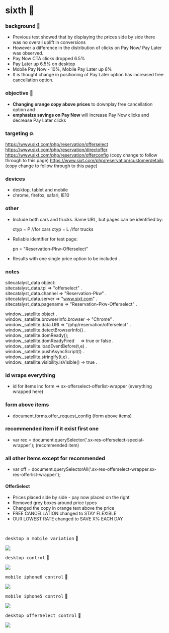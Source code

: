 # sixth  :rocket:

### background  :bell:
- Previous test showed that by displaying the prices side by side there was no overall uplift in conversions
- However a difference in the distribution of clicks on Pay Now/ Pay Later was observed.
- Pay Now CTA clicks dropped 6.5%
- Pay Later up 6.5% on desktop
- Mobile Pay Now - 10%, Mobile Pay Later up 8%
- It is thought change in positioning of Pay Later option has increased free cancellation option.


### objective :book:
- __Changing orange copy above prices__ to downplay free cancellation option and
- __emphasize savings on Pay Now__ will increase Pay Now clicks and decrease Pay Later clicks

### targeting :boom:
https://www.sixt.com/php/reservation/offerselect
https://www.sixt.com/php/reservation/directoffer
https://www.sixt.com/php/reservation/offerconfig (copy change to follow through to this page)
https://www.sixt.com/php/reservation/customerdetails (copy change to follow through to this page)

### devices      
- desktop, tablet and mobile
- chrome, firefox, safari, IE10

### other     
- Include both cars and trucks. Same URL, but pages can be identified by:
					
	ctyp = P      //for cars
	ctyp = L      //for trucks

- Reliable identifier for test page:

	pn = "Reservation-Pkw-Offerselect"

- Results with one single price option to be included .          

### notes
sitecatalyst_data object:           
sitecatalyst_data.tpl => "offerselect" .       
sitecatalyst_data.channel => "Reservation-Pkw" .      
sitecatalyst_data.server => "www.sixt.com" .        
sitecatalyst_data.pagename => "Reservation-Pkw-Offerselect" .       

window._satellite object .     
window._satellite.browserInfo.browser => "Chrome" .      
window._satellite.data.URI => "/php/reservation/offerselect" .      
window._satellite.detectBrowserInfo() .     
window._satellite.domReady();       
window._satellite.domReadyFired     => true or false .     
window._satellite.loadEventBefore(t,e) .     
window._satellite.pushAsyncScript(t) .     
window._satellite.stringify(t,e) .      
window._satellite.visibility.isVisible() => true .      
 

### id wraps everything
- id for items inc form =>  sx-offerselect-offerlist-wrapper  (everything wrapped here)

### form above items
- document.forms.offer_request_config  (form above items)

### recommended item if it exist first one
- var rec = document.querySelector('.sx-res-offerselect-special-wrapper');      (recommended item)

### all other items except for recommended
- var off = document.querySelectorAll('.sx-res-offerselect-wrapper.sx-res-offerlist-wrapper');


#### OfferSelect
- Prices placed side by side - pay now placed on the right
- Removed grey boxes around price types
- Changed the copy in orange text above the price
-	FREE CANCELLATION changed to STAY FLEXIBLE
-	OUR LOWEST RATE changed to 	SAVE X% EACH DAY




<br/>

<kbd>desktop n mobile variation</kbd>  :rocket:          

![](/images/offerSelectVar1DesktopMobile.png)      

<kbd>desktop control</kbd>  :rocket:         

![](/images/desktop-control.png)      

<kbd>mobile iphone6 control</kbd>  :rocket:          

![](/images/iphone6-control.png)        

<kbd>mobile iphone5 control</kbd>  :rocket:          

![](/images/iphone5-control.png)        

<kbd>desktop offerSelect control</kbd>  :rocket:          

![](/images/offerSelectControlDesktop.png)      







